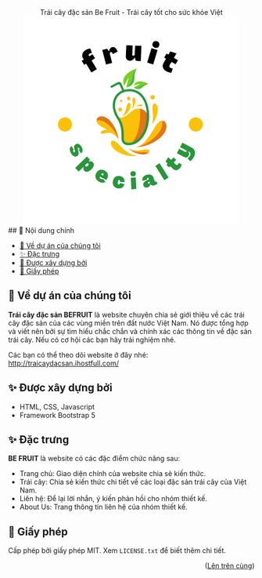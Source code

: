 <div align="center">Trái cây đặc sản Be Fruit - Trái cây tốt cho sức khỏe Việt
<img src="./images/logo_3.png"> </div>
<a name="top"></a>
## 📜 Nội dung chính

- [🎉 Về dự án của chúng tôi](#-about-our-project)
- [✨ Đặc trưng](#-feature)
- [🔨 Được xây dựng bởi](#-build-with)
- [📃 Giấy phép](#-license)

## 🎉 Về dự án của chúng tôi

**Trái cây đặc sản BEFRUIT** là website chuyên chia sẻ giới thiệu về các trái cây đặc sản của các vùng miền trên đất nước Việt Nam. Nó được tổng hợp và viết nên bởi sự tìm hiểu chắc chắn và chính xác các thông tin về đặc sản trái cây. Nếu có cơ hội các bạn hãy trải nghiệm nhé. 

Các bạn có thể theo dõi website ở đây nhé: <a href="http://traicaydacsan.ihostfull.com/">http://traicaydacsan.ihostfull.com/</a>  

## ✨ Được xây dựng bởi

- HTML, CSS, Javascript
- Framework Bootstrap 5

## ✨ Đặc trưng
**BE FRUIT** là website có các đặc điểm chức năng sau:

- Trang chủ: Giao diện chính của website chia sẻ kiến thức.
- Trái cây: Chia sẻ kiến thức chi tiết về các loại đặc sản trái cây của Việt Nam.
- Liên hệ: Để lại lời nhắn, ý kiến phản hồi cho nhóm thiết kế.
- About Us: Trang thông tin liên hệ của nhóm thiết kế.

## 📃 Giấy phép

Cấp phép bởi giấy phép MIT. Xem `LICENSE.txt` để biết thêm chi tiết.

<p align="right">(<a href="#top">Lên trên cùng</a>)</p>

